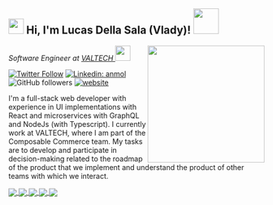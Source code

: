<h2><img src="https://emojis.slackmojis.com/emojis/images/1531849430/4246/blob-sunglasses.gif?1531849430" width="30"/> Hi, I'm Lucas Della Sala (Vlady)! <img src="https://media.giphy.com/media/12oufCB0MyZ1Go/giphy.gif" width="50"></h2>
<img align='right' src="https://user-images.githubusercontent.com/55720621/244415025-e3707160-2f05-4d21-9f91-8301ff663fa5.png" width="230">
<p><em>Software Engineer at <a href="https://www.valtech.com/es-ar">VALTECH
</a><img src="https://media.giphy.com/media/WUlplcMpOCEmTGBtBW/giphy.gif" width="30"> 
</em></p>

[![Twitter Follow](https://img.shields.io/twitter/follow/dellasalalucas?label=Follow)](https://twitter.com/intent/follow?screen_name=dellasalalucas)
[![Linkedin: anmol](https://img.shields.io/badge/-Vlady-blue?style=flat-square&logo=Linkedin&logoColor=white&link=https://www.linkedin.com/in/lucasdellasala/?locale=en_US/)](https://www.linkedin.com/in/lucasdellasala/?locale=en_US)
![GitHub followers](https://img.shields.io/github/followers/lucasdellasala?label=Follow&style=social)
[![website](https://img.shields.io/badge/Website-46a2f1.svg?&style=flat-square&logo=Google-Chrome&logoColor=white&link=https://www.lucasdellasala.com/)](https://www.lucasdellasala.com/)

I'm a full-stack web developer with experience in UI implementations with React and microservices with GraphQL and NodeJs (with Typescript). I currently work at VALTECH, where I am part of the Composable Commerce team. My tasks are to develop and participate in decision-making related to the roadmap of the product that we implement and understand the product of other teams with which we interact.

<a href="https://github.com/lucasdellasala/tracklite">
  <img align="center" src="https://github-readme-stats.vercel.app/api/pin/?username=lucasdellasala&repo=tracklite" />
</a>
<a href="https://github.com/lucasdellasala/kriptonita">
  <img align="center" src="https://github-readme-stats.vercel.app/api/pin/?username=lucasdellasala&repo=kriptonita" />
</a>
<a href="https://github.com/lucasdellasala/ai-agent">
  <img align="center" src="https://github-readme-stats.vercel.app/api/pin/?username=lucasdellasala&repo=ai-agent" />
</a>
<a href="https://github.com/lucasdellasala/cronapp">
  <img align="center" src="https://github-readme-stats.vercel.app/api/pin/?username=lucasdellasala&repo=cronapp" />
</a>
<a href="https://github.com/lucasdellasala/coding-interview-backend-level-3">
  <img align="center" src="https://github-readme-stats.vercel.app/api/pin/?username=lucasdellasala&repo=coding-interview-backend-level-3" />
</a>

